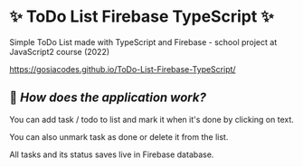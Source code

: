 # ✨ ToDo List Firebase TypeScript ✨

Simple ToDo List made with TypeScript and Firebase - school project at JavaScript2 course (2022)

https://gosiacodes.github.io/ToDo-List-Firebase-TypeScript/

## 📌 _How does the application work?_

You can add task / todo to list and mark it when it's done by clicking on text.

You can also unmark task as done or delete it from the list. 

All tasks and its status saves live in Firebase database.
